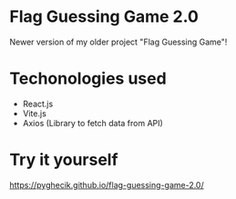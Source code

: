 # Flag Guessing Game 2.0
 Newer version of my older project "Flag Guessing Game"!
 # Techonologies used
 - React.js
 - Vite.js
 - Axios (Library to fetch data from API)
 # Try it yourself
 https://pyghecik.github.io/flag-guessing-game-2.0/
